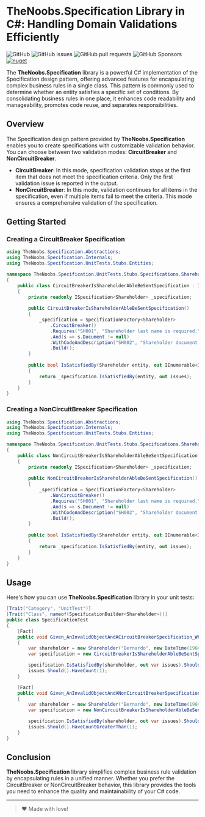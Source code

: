 ﻿# TheNoobs.Specification Library in C#: Handling Domain Validations Efficiently

![GitHub](https://img.shields.io/github/license/thenoobsbr/domain-validator)
![GitHub issues](https://img.shields.io/github/issues/thenoobsbr/domain-validator)
![GitHub pull requests](https://img.shields.io/github/issues-pr/thenoobsbr/domain-validator)
![GitHub Sponsors](https://img.shields.io/github/sponsors/thenoobsbr)
[![nuget](https://buildstats.info/nuget/TheNoobs.Specification)](http://www.nuget.org/packages/TheNoobs.Specification)


The **TheNoobs.Specification** library is a powerful C# implementation of the Specification design pattern, offering advanced features for encapsulating complex business rules in a single class. This pattern is commonly used to determine whether an entity satisfies a specific set of conditions. By consolidating business rules in one place, it enhances code readability and manageability, promotes code reuse, and separates responsibilities.

## Overview

The Specification design pattern provided by **TheNoobs.Specification** enables you to create specifications with customizable validation behavior. You can choose between two validation modes: **CircuitBreaker** and **NonCircuitBreaker**.

- **CircuitBreaker**: In this mode, specification validation stops at the first item that does not meet the specification criteria. Only the first validation issue is reported in the output.
- **NonCircuitBreaker**: In this mode, validation continues for all items in the specification, even if multiple items fail to meet the criteria. This mode ensures a comprehensive validation of the specification.

## Getting Started

### Creating a CircuitBreaker Specification

```csharp
using TheNoobs.Specification.Abstractions;
using TheNoobs.Specification.Internals;
using TheNoobs.Specification.UnitTests.Stubs.Entities;

namespace TheNoobs.Specification.UnitTests.Stubs.Specifications.Shareholders
{
    public class CircuitBreakerIsShareholderAbleBeSentSpecification : ISpecification<Shareholder>
    {
        private readonly ISpecification<Shareholder> _specification;
        
        public CircuitBreakerIsShareholderAbleBeSentSpecification()
        {
            _specification = SpecificationFactory<Shareholder>
                .CircuitBreaker()
                .Requires("SH001", "Shareholder last name is required.", s => !string.IsNullOrEmpty(s.LastName))
                .And(s => s.Document != null)
                .WithCodeAndDescription("SH002", "Shareholder document cannot be null.")
                .Build();
        }
        
        public bool IsSatisfiedBy(Shareholder entity, out IEnumerable<IIssue> issues)
        {
            return _specification.IsSatisfiedBy(entity, out issues);
        }
    }
}
```

### Creating a NonCircuitBreaker Specification

```csharp
using TheNoobs.Specification.Abstractions;
using TheNoobs.Specification.Internals;
using TheNoobs.Specification.UnitTests.Stubs.Entities;

namespace TheNoobs.Specification.UnitTests.Stubs.Specifications.Shareholders
{
    public class NonCircuitBreakerIsShareholderAbleBeSentSpecification : ISpecification<Shareholder>
    {
        private readonly ISpecification<Shareholder> _specification;
        
        public NonCircuitBreakerIsShareholderAbleBeSentSpecification()
        {
            _specification = SpecificationFactory<Shareholder>
                .NonCircuitBreaker()
                .Requires("SH001", "Shareholder last name is required.", s => !string.IsNullOrEmpty(s.LastName))
                .And(s => s.Document != null)
                .WithCodeAndDescription("SH002", "Shareholder document cannot be null.")
                .Build();
        }
        
        public bool IsSatisfiedBy(Shareholder entity, out IEnumerable<IIssue> issues)
        {
            return _specification.IsSatisfiedBy(entity, out issues);
        }
    }
}
```

## Usage

Here's how you can use **TheNoobs.Specification** library in your unit tests:

```csharp
[Trait("Category", "UnitTest")]
[Trait("Class", nameof(SpecificationBuilder<Shareholder>))]
public class SpecificationTest
{
    [Fact]
    public void Given_AnInvalidObjectAndACircuitBreakerSpecification_When_ITryToCheckIfIsSatisfied_Then_TheSpecificationShouldNotBeSatisfiedAndOnlyTheFirstIssuesShouldBeReported()
    {
        var shareholder = new Shareholder("Bernardo", new DateTime(1984, 03, 26));
        var specification = new CircuitBreakerIsShareholderAbleBeSentSpecification();

        specification.IsSatisfiedBy(shareholder, out var issues).Should().BeFalse();
        issues.Should().HaveCount(1);
    }

    [Fact]
    public void Given_AnInvalidObjectAndANonCircuitBreakerSpecification_When_ITryToCheckIfIsSatisfied_Then_TheSpecificationShouldNotBeSatisfiedAndAllIssuesShouldBeReported()
    {
        var shareholder = new Shareholder("Bernardo", new DateTime(1984, 03, 26));
        var specification = new NonCircuitBreakerIsShareholderAbleBeSentSpecification();

        specification.IsSatisfiedBy(shareholder, out var issues).Should().BeFalse();
        issues.Should().HaveCountGreaterThan(1);
    }
}
```

## Conclusion

**TheNoobs.Specification** library simplifies complex business rule validation by encapsulating rules in a unified manner. Whether you prefer the CircuitBreaker or NonCircuitBreaker behavior, this library provides the tools you need to enhance the quality and maintainability of your C# code.

---
> ♥ Made with love!
